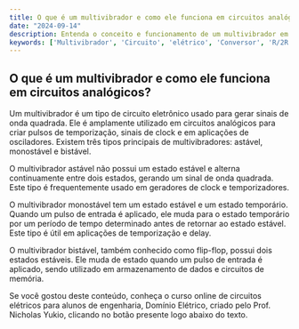 ```yaml
---
title: O que é um multivibrador e como ele funciona em circuitos analógicos?
date: "2024-09-14"
description: Entenda o conceito e funcionamento de um multivibrador em circuitos analógicos.
keywords: ['Multivibrador', 'Circuito', 'elétrico', 'Conversor', 'R/2R', 'Circuito', 'ativo']
---
```


## O que é um multivibrador e como ele funciona em circuitos analógicos?

Um multivibrador é um tipo de circuito eletrônico usado para gerar sinais de onda quadrada. Ele é amplamente utilizado em circuitos analógicos para criar pulsos de temporização, sinais de clock e em aplicações de osciladores. Existem três tipos principais de multivibradores: astável, monostável e bistável.

O multivibrador astável não possui um estado estável e alterna continuamente entre dois estados, gerando um sinal de onda quadrada. Este tipo é frequentemente usado em geradores de clock e temporizadores.

O multivibrador monostável tem um estado estável e um estado temporário. Quando um pulso de entrada é aplicado, ele muda para o estado temporário por um período de tempo determinado antes de retornar ao estado estável. Este tipo é útil em aplicações de temporização e delay.

O multivibrador bistável, também conhecido como flip-flop, possui dois estados estáveis. Ele muda de estado quando um pulso de entrada é aplicado, sendo utilizado em armazenamento de dados e circuitos de memória.

Se você gostou deste conteúdo, conheça o curso online de circuitos elétricos para alunos de engenharia, Domínio Elétrico, criado pelo Prof. Nicholas Yukio, clicando no botão presente logo abaixo do texto.